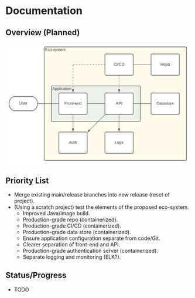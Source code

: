 # Documentation

## Overview (Planned)

![Moany Eco-System](moany-eco-system-2.svg)

## Priority List

- Merge existing main/release branches into new release (reset of project).
- (Using a scratch project) test the elements of the proposed eco-system.
    - Improved Java/image build.
    - Production-grade repo (containerized).
    - Production-grade CI/CD (containerized).
    - Production-grade data store (containerized).
    - Ensure application configuration separate from code/Git.
    - Clearer separation of front-end and API.
    - Production-grade authentication server (containerized).
    - Separate logging and monitoring (ELK?).

## Status/Progress

- TODO

